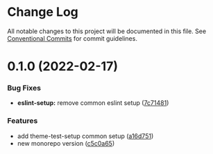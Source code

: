 # Change Log

All notable changes to this project will be documented in this file.
See [Conventional Commits](https://conventionalcommits.org) for commit guidelines.

# 0.1.0 (2022-02-17)


### Bug Fixes

* **eslint-setup:** remove common eslint setup ([7c71481](https://github.com/emunhoz/monorepo-boilerplate/commit/7c71481ef25cf1b61e9470bb4d04724a540b555f))


### Features

* add theme-test-setup common setup ([a16d751](https://github.com/emunhoz/monorepo-boilerplate/commit/a16d7517303c44c7a85ee97122732f2a12e9a420))
* new monorepo version ([c5c0a65](https://github.com/emunhoz/monorepo-boilerplate/commit/c5c0a658b5b1adc0964928c25cb1550eca2a7a9b))
